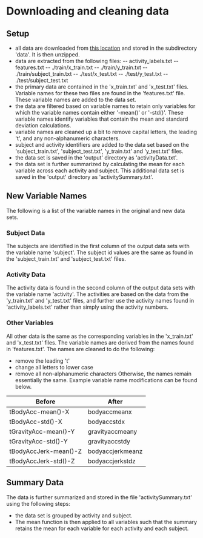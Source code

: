 # Downloading and cleaning data

## Setup
- all data are downloaded from [this location](https://d396qusza40orc.cloudfront.net/getdata%2Fprojectfiles%2FUCI%20HAR%20Dataset.zip) and stored in the subdirectory 'data'. It is then unzipped.
- data are extracted from the following files:
-- activity_labels.txt
-- features.txt
-- ./train/x_train.txt
-- ./train/y_train.txt
-- ./train/subject_train.txt
-- ./test/x_test.txt
-- ./test/y_test.txt
-- ./test/subject_test.txt
- the primary data are contained in the 'x_train.txt' and 'x_test.txt' files. Variable names for these two files are found in the 'features.txt' file. These variable names are added to the data set.
- the data are filtered based on variable names to retain only variables for which the variable names contain either '-mean()' or '-std()'. These variable names identify variables that contain the mean and standard deviation calculations.
- variable names are cleaned up a bit to remove capital letters, the leading 't', and any non-alphanumeric characters.
- subject and activity identifiers are added to the data set based on the 'subject_train.txt', 'subject_test.txt', 'y_train.txt' and 'y_test.txt' files.
- the data set is saved in the 'output' directory as 'activityData.txt'.
- the data set is further summarized by calculating the mean for each variable across each activity and subject. This additional data set is saved in the 'output' directory as 'activitySummary.txt'.

## New Variable Names
The following is a list of the variable names in the original and new data sets.

### Subject Data
The subjects are identified in the first column of the output data sets with the variable name 'subject'. The subject id values are the same as found in the 'subject_train.txt' and 'subject_test.txt' files.

### Activity Data
The activity data is found in the second column of the output data sets with the variable name 'activity'. The activities are based on the data from the 'y_train.txt' and 'y_test.txt' files, and further use the activity names found in 'activity_labels.txt' rather than simply using the activity numbers.

### Other Variables
All other data is the same as the corresponding variables in the 'x_train.txt' and 'x_test.txt' files. The variable names are derived from the names found in 'features.txt'. The names are cleaned to do the following:
- remove the leading 't'
- change all letters to lower case
- remove all non-alphanumeric characters
Otherwise, the names remain essentially the same. Example variable name modifications can be found below.

| Before                | After            |
| --------------------- | ---------------- |
| tBodyAcc-mean()-X     | bodyaccmeanx     |
| tBodyAcc-std()-X      | bodyaccstdx      |
| tGravityAcc-mean()-Y  | gravityaccmeany  |
| tGravityAcc-std()-Y   | gravityaccstdy   |
| tBodyAccJerk-mean()-Z | bodyaccjerkmeanz |
| tBodyAccJerk-std()-Z  | bodyaccjerkstdz  |

## Summary Data
The data is further summarized and stored in the file 'activitySummary.txt' using the following steps:
- the data set is grouped by activity and subject.
- The mean function is then applied to all variables such that the summary retains the mean for each variable for each activity and each subject.